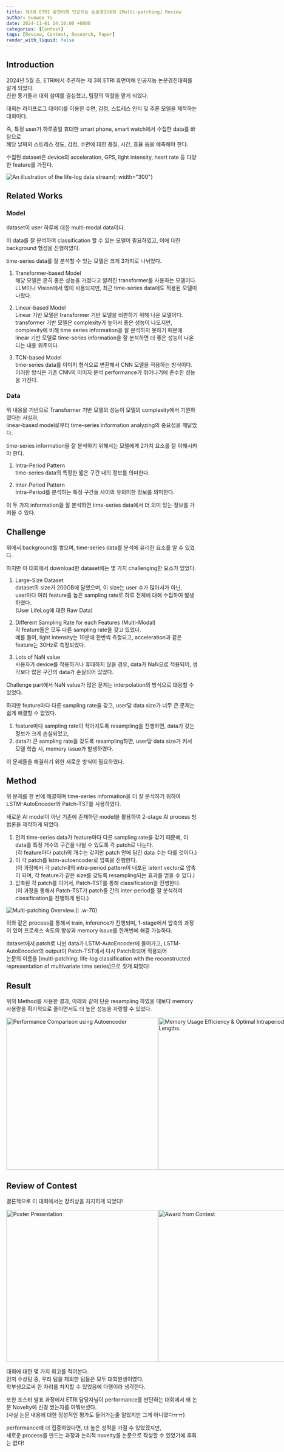 ```yaml
---
title: 제3회 ETRI 휴먼이해 인공지능 논문경진대회 [Multi-patching] Review
author: Sunwoo Yu
date: 2024-11-01 14:10:00 +0800
categories: [Contest]
tags: [Review, Contest, Research, Paper]
render_with_liquid: false
---
```


## Introduction
2024년 5월 초, ETRI에서 주관하는 제 3회 ETRI 휴먼이해 인공지능 논문경진대회를 알게 되었다.<br>
친한 동기들과 대회 참여를 결심했고, 팀장의 역할을 맡게 되었다.

대회는 라이프로그 데이터를 이용한 수면, 감정, 스트레스 인식 및 추론 모델을 제작하는 대회이다.

즉, 특정 user가 하루종일 휴대한 smart phone, smart watch에서 수집한 data를 바탕으로 <br>
해당 날짜의 스트레스 정도, 감정, 수면에 대한 품질, 시간, 효율 등을 예측해야 한다.

수집된 dataset은 device의 acceleration, GPS, light intensity, heart rate 등 다양한 feature를 가진다.

![An illustration of the life-log data stream]( /assets/img/post/multi_patching/lifelog%20data%20stream.png ){: width="300"}

## Related Works
### Model
dataset이 user 하루에 대한 multi-modal data이다.

이 data를 잘 분석하여 classification 할 수 있는 모델이 필요하였고, 이에 대한 background 형성을 진행하였다.

time-series data를 잘 분석할 수 있는 모델은 크게 3가지로 나뉘었다.

1. Transformer-based Model<br>
  해당 모델은 흔히 좋은 성능을 가졌다고 알려진 transformer를 사용하는 모델이다.<br>
  LLM이나 Vision에서 많이 사용되지만, 최근 time-series data에도 적용된 모델이 나왔다.

2. Linear-based Model<br>
  Linear 기반 모델은 transformer 기반 모델을 비판하기 위해 나온 모델이다.<br>
  transformer 기반 모델은 complexity가 높아서 좋은 성능이 나오지만, <br>
  complexity에 비해 time series information을 잘 분석하지 못하기 때문에 linear 기반 모델로 time-series information을 잘 분석하면 더 좋은 성능이 나온다는 내용 위주이다.

3. TCN-based Model<br>
  time-series data를 이미지 형식으로 변환해서 CNN 모델을 적용하는 방식이다.<br>
  이러한 방식은 기존 CNN의 이미지 분석 performance가 뛰어나기에 준수한 성능을 가진다.

### Data
위 내용을 기반으로 Transformer 기반 모델의 성능이 모델의 complexity에서 기원하였다는 사실과,<br>
linear-based model로부터 time-series information analyzing의 중요성을 깨달았다.

time-series information을 잘 분석하기 위해서는 모델에게 2가지 요소를 잘 이해시켜야 한다.

1. Intra-Period Pattern<br>
  time-series data의 특정한 짧은 구간 내의 정보를 의미한다.

2. Inter-Period Pattern<br>
  Intra-Period를 분석하는 특정 구간들 사이의 유의미한 정보를 의미한다.

이 두 가지 information을 잘 분석하면 time-series data에서 더 의미 있는 정보를 가져올 수 있다.

## Challenge
위에서 background를 쌓으며, time-series data를 분석에 유리한 요소를 알 수 있었다.

하지만 이 대회에서 download한 dataset에는 몇 가지 challenging한 요소가 있었다.<br>
1. Large-Size Dataset<br>
  dataset의 size가 200GB에 달했으며, 이 size는 user 수가 많아서가 아닌,<br>
  user마다 여러 feature를 높은 sampling rate로 하루 전체에 대해 수집하여 발생하였다.<br>
  (User LifeLog에 대한 Raw Data)

2. Different Sampling Rate for each Features (Multi-Modal)<br>
  각 feature들은 모두 다른 sampling rate을 갖고 있었다.<br>
  예를 들어, light intensity는 10분에 한번씩 측정되고, acceleration과 같은 feature는 30Hz로 측정되었다.

3. Lots of NaN value<br>
  사용자가 device를 착용하거나 휴대하지 않을 경우, data가 NaN으로 적용되어, 생각보다 많은 구간의 data가 손실되어 있었다.
  
Challenge part에서 NaN value가 많은 문제는 interpolation의 방식으로 대응할 수 있었다.

하지만 feature마다 다른 sampling rate을 갖고, user당 data size가 너무 큰 문제는 쉽게 해결할 수 없었다.

1. feature마다 sampling rate이 작아지도록 resampling을 진행하면, data가 갖는 정보가 크게 손실되었고,
2. data가 큰 sampling rate을 갖도록 resampling하면, user당 data size가 커서 모델 학습 시, memory issue가 발생하였다.

이 문제들을 해결하기 위한 새로운 방식이 필요하였다.

## Method
위 문제를 한 번에 해결하며 time-series information을 더 잘 분석하기 위하여 LSTM-AutoEncoder와 Patch-TST를 사용하였다.

새로운 AI model이 아닌 기존에 존재하던 model을 활용하여 2-stage AI process 방법론을 제작하게 되었다.

1. 먼저 time-series data가 feature마다 다른 sampling rate을 갖기 때문에, 이 data를 특정 개수의 구간을 나뉠 수 있도록 각 patch로 나눈다.<br>
  (각 feature마다 patch의 개수는 갖지만 patch 안에 담긴 data 수는 다를 것이다.)
2. 이 각 patch를 lstm-autoencoder로 압축을 진행한다.<br>
  (이 과정에서 각 patch내의 intra-period pattern이 내포된 latent vector로 압축이 되며, 각 feature가 같은 size를 갖도록 resampling되는 효과를 얻을 수 있다.)
3. 압축된 각 patch를 이어서, Patch-TST를 통해 classification을 진행한다.<br>
  (이 과정을 통해서 Patch-TST가 patch들 간의 inter-period를 잘 분석하여 classification을 진행하게 된다.)

![Multi-patching Overview.]( /assets/img/post/multi_patching/model%20overview.png ){: .w-70}

이와 같은 process를 통해서 train, inference가 진행되며, 1-stage에서 압축의 과정이 있어 프로세스 속도의 향상과 memory issue를 한꺼번에 해결 가능하다.

dataset에서 patch로 나뉜 data가 LSTM-AutoEncoder에 들어가고, LSTM-AutoEncoder의 output이 Patch-TST에서 다시 Patch화되어 적용되어 <br>
논문의 이름을 [multi-patching: life-log classification with the reconstructed representation of multivariate time series]으로 짓게 되었다!



## Result
위의 Method를 사용한 결과, 아래와 같이 단순 resampling 하였을 때보다 memory 사용량을 획기적으로 줄이면서도 더 높은 성능을 자랑할 수 있었다.

<div style="display: flex; justify-content: space-around;">
    <img src="/assets/img/post/multi_patching/performance_comparison_final.png" alt="Performance Comparison using Autoencoder" width="400"/>
    <img src="/assets/img/post/multi_patching/mem_f1_final.png" alt="Memory Usage Efficiency & Optimal Intraperiod Patterns Lengths." width="400"/>
</div>
<!-- ![Performance Comparison using Autoencoder.]( ../assets/img/post/multi_patching/performance_comparison_final.png )
![Memory Usage Efficiency & Optimal Intraperiod Patterns Lengths.]( ../assets/img/post/multi_patching/mem_f1_final.png ) -->

## Review of Contest
결론적으로 이 대회에서는 장려상을 차지하게 되었다!

<div style="display: flex; justify-content: space-around;">
    <img src="/assets/img/post/multi_patching/poster_presentation.jpg" alt="Poster Presentation" width="400"/>
    <img src="/assets/img/post/multi_patching/encouragement_award.jpg" alt="Award from Contest" width="400"/>
</div>
<!-- ![Poster Presentation]( ../assets/img/post/multi_patching/poster_presentation.jpg )
![Award from Contest]( ../assets/img/post/multi_patching/encouragement_award.jpg ) -->

대회에 대한 몇 가지 회고를 적어본다.<br>
먼저 수상팀 중, 우리 팀을 제외한 팀들은 모두 대학원생이였다.<br>
학부생으로써 한 자리를 차지할 수 있었음에 다행이라 생각한다.

또한 포스터 발표 과정에서 ETRI 담당자님이 performance를 판단하는 대회에서 왜 논문 Novelty에 신경 썼는지를 여쭤보셨다.<br>
(사실 논문 내용에 대한 정성적인 평가도 들어가는줄 알았지만 그게 아니였다ㅠㅠ)

performance에 더 집중하였다면, 더 높은 성적을 가질 수 있었겠지만, <br>
새로운 process를 만드는 과정과 논리적 novelty를 논문으로 작성할 수 있었기에 후회는 없다!